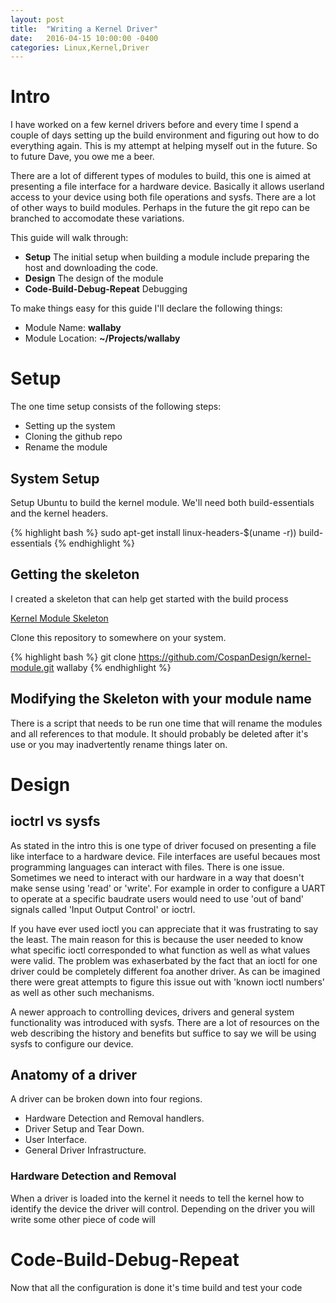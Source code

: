 ```yaml
---
layout: post
title:  "Writing a Kernel Driver"
date:   2016-04-15 10:00:00 -0400
categories: Linux,Kernel,Driver
---
```


# Intro

I have worked on a few kernel drivers before and every time I spend a couple of days setting up the build environment and figuring out how to do everything again. This is my attempt at helping myself out in the future. So to future Dave, you owe me a beer.

There are a lot of different types of modules to build, this one is aimed at presenting a file interface for a hardware device. Basically it allows userland access to your device using both file operations and sysfs. There are a lot of other ways to build modules. Perhaps in the future the git repo can be branched to accomodate these variations.

This guide will walk through:

  * **Setup** The initial setup when building a module include preparing the host and downloading the code.
  * **Design** The design of the module
  * **Code-Build-Debug-Repeat** Debugging

To make things easy for this guide I'll declare the following things:

  * Module Name: **wallaby**
  * Module Location: **~/Projects/wallaby**

# Setup

The one time setup consists of the following steps:

  * Setting up the system
  * Cloning the github repo
  * Rename the module

## System Setup

Setup Ubuntu to build the kernel module. We'll need both build-essentials and the kernel headers.

{% highlight bash %}
sudo apt-get install linux-headers-$(uname -r)) build-essentials
{% endhighlight %}

## Getting the skeleton

I created a skeleton that can help get started with the build process

[Kernel Module Skeleton](https://github.com/CospanDesign/kernel-module)

Clone this repository to somewhere on your system.

{% highlight bash %}
git clone https://github.com/CospanDesign/kernel-module.git wallaby
{% endhighlight %}

## Modifying the Skeleton with your module name

There is a script that needs to be run one time that will rename the modules and all references to that module. It should probably be deleted after it's use or you may inadvertently rename things later on.

# Design

## ioctrl vs sysfs
As stated in the intro this is one type of driver focused on presenting a file like interface to a hardware device. File interfaces are useful becaues most programming languages can interact with files. There is one issue. Sometimes we need to interact with our hardware in a way that doesn't make sense using 'read' or 'write'. For example in order to configure a UART to operate at a specific baudrate users would need to use 'out of band' signals called 'Input Output Control' or ioctrl.

If you have ever used ioctl you can appreciate that it was frustrating to say the least. The main reason for this is because the user needed to know what specific ioctl corresponded to what function as well as what values were valid. The problem was exhaserbated by the fact that an ioctl for one driver could be completely different foa another driver. As can be imagined there were great attempts to figure this issue out with 'known ioctl numbers' as well as other such mechanisms.

A newer approach to controlling devices, drivers and general system functionality was introduced with sysfs. There are a lot of resources on the web describing the history and benefits but suffice to say we will be using sysfs to configure our device.

## Anatomy of a driver

A driver can be broken down into four regions.

  * Hardware Detection and Removal handlers.
  * Driver Setup and Tear Down.
  * User Interface.
  * General Driver Infrastructure.

### Hardware Detection and Removal

When a driver is loaded into the kernel it needs to tell the kernel how to identify the device the driver will control. Depending on the driver you will write some other piece of code will 





# Code-Build-Debug-Repeat

Now that all the configuration is done it's time build and test your code

